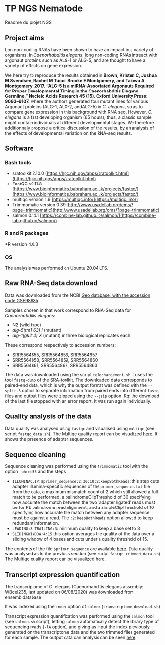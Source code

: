 # TP NGS Nematode

Readme du projet NGS 

## Project aims 

Lon non-coding RNAs have been shown to have an impact in a variety of organisms. In *Caenorhabditis elegans*, long non-coding RNAs intreact with argonaut proteins such as ALG-1 or ALG-5, and are thought to have a variety of effects on gene expression.

We here try to reproduce the results obtained in 
**Brown, Kristen C, Joshua M Svendsen, Rachel M Tucci, Brooke E Montgomery, and Taiowa A Montgomery.
2017. “ALG-5 Is a miRNA-Associated Argonaute Required for Proper Developmental Timing in the
Caenorhabditis Elegans Germline.” Nucleic Acids Research 45 (15). Oxford University Press: 9093–9107.**
where the authors generated four mutant lines for various Argonaut proteins (ALG-1, ALG-2, andALG-5) in *C. elegans*, so as to compare gene expression in this background with RNA seq. 
However, *C. elegans* is a fast developing organism (65 hours), thus, a classic sample might contain individuals at different developmental stages. We therefore additionnaly propose a critical discussion of the results, by an analysis of the effects of developmental variation on the RNA-seq results.

## Software 

### Bash tools
* sratoolkit.2.10.0
[https://hpc.nih.gov/apps/sratoolkit.html](https://hpc.nih.gov/apps/sratoolkit.html)
* FastQC v0.11.8
[https://www.bioinformatics.babraham.ac.uk/projects/fastqc/](https://www.bioinformatics.babraham.ac.uk/projects/fastqc/)
* multiqc version 1.9
[https://multiqc.info/](https://multiqc.info/)
* Trimmomatic version 0.39
[http://www.usadellab.org/cms/?page=trimmomatic](http://www.usadellab.org/cms/?page=trimmomatic)
* salmon 0.14.1
[https://combine-lab.github.io/salmon/](https://combine-lab.github.io/salmon/)

### R and R packages
*R version 4.0.3

### OS
The analysis was performed on Ubuntu 20.04 LTS.

## Raw RNA-Seq data download

Data was downloaded from the NCBI [Geo database, with the accession code GSE98935](https://www.ncbi.nlm.nih.gov/geo/query/acc.cgi?acc=GSE98935).

Samples chosen in that work correspond to RNA-Seq data for *Caenorhabditis elegans*:
* N2 (wild type)
* *alg-5(tm1163) I* (mutant)
* *alg-1(gk214) X* (mutant)
in three biological replicates each.

These correspond respectively to accession numbers:
* SRR5564855, SRR5564856, SRR5564857
* SRR5564858, SRR5564859, SRR5564860
* SRR5564861, SRR5564862, SRR5564863

The data was downloaded using the script `telechargement.sh`
It uses the tool `fastq-dump` of the SRA-toolkit. 
The downloaded data corresponds to paired-end data, which is why the output format was defined with the `--split-3` option to separate information from paired ends into different `fastq` files and output files were zipped using the `--gzip` option.
Rq: the download of the last file stopped with an error report. It was run again individually. 

## Quality analysis of the data

Data quality was analysed using `fastqc` and visualised using `multiqc` (see script `fastqc_data.sh`).
The Multiqc quality report can be visualized [here](https://github.com/Ratchou/TP-NGS-Nematode/blob/master/multiqc_report.html).
It shows the presence of adapter sequences.

## Sequence cleaning 

Sequence cleaning was performed using the `trimmomatic` tool with the option `-phred33` and the steps:
* `ILLUMINACLIP:$primer_sequence:2:30:10:2:keepBothReads`: this step cuts adapter Illumina-specific sequences of the `primer_sequence.txt` file from the data,
a maximum mismatch count of 2 which still allowed a full match to be performed, a
palindromeClipThreshold of 30 specifying how accurate the match between the two 'adapter ligated' reads must be for PE palindrome read alignment, and a
simpleClipThreshold of 10 specifying how accurate the match between any adapter sequence must be against a read. The `:2:keepBothReads` option allowed to keep redundant information.
* `LEADING:3`, `TRAILING:3`: minimum quality to keep a base set to 3
* `SLIDINGWINDOW:4:15` this option averages the quality of the data over a sliding window of 4 bases and cuts under a quality threshold of 15.

The contents of the file `$primer_sequence` are available [here](https://github.com/Ratchou/TP-NGS-Nematode/commit/374513a43fa102d73a0f401ed20d04311b425a4e). 
Data quality was analysed as in the previous section (see script `fastqc_trimmed_data.sh`)
The Multiqc quality report can be visualized [here](https://github.com/Ratchou/TP-NGS-Nematode/blob/master/multiqc_report2.html).

## Transcript expression quantification
The transcriptome of C. elegans (Caenorhabditis elegans assembly: WBcel235, last updated on 06/08/2020) was downloaded from [ensembldatabase](https://www.ensembl.org/Caenorhabditis_elegans/Info/Index)

It was indexed using the `index` option of `salmon` (`transcriptome_download.sh`)

Transcript expression quantification was performed using the `salmon` tool (see `salmon.sh` script), letting `salmon` automatically detect the library type of sequencing reads (`-lA` option), and giving as input the index previously generated on the transcriptome data and the two trimmed files generated for each sample.
The output data can analysis can be seen [here](https://github.com/Ratchou/TP-NGS-Nematode/blob/master/multiqc_report3.html). 
